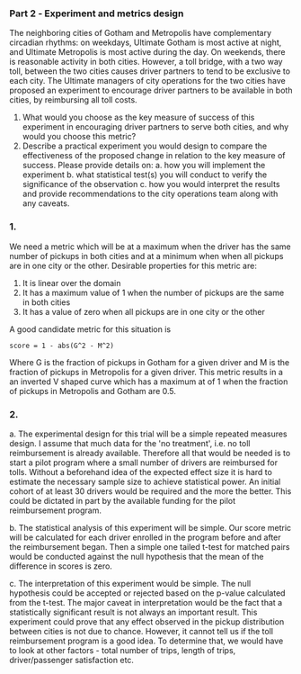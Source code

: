 ### Part 2 ‑ Experiment and metrics design

The neighboring cities of Gotham and Metropolis have complementary circadian rhythms: on
weekdays, Ultimate Gotham is most active at night, and Ultimate Metropolis is most active
during the day. On weekends, there is reasonable activity in both cities.
However, a toll bridge, with a two way toll, between the two cities causes driver partners to tend
to be exclusive to each city. The Ultimate managers of city operations for the two cities have
proposed an experiment to encourage driver partners to be available in both cities, by
reimbursing all toll costs.

1. What would you choose as the key measure of success of this experiment in
encouraging driver partners to serve both cities, and why would you choose this metric?
2. Describe a practical experiment you would design to compare the effectiveness of the
proposed change in relation to the key measure of success. Please provide details on:
a. how you will implement the experiment
b. what statistical test(s) you will conduct to verify the significance of the
observation
c. how you would interpret the results and provide recommendations to the city
operations team along with any caveats.

### 1.
We need a metric which will be at a maximum when the driver has the same number of pickups in both cities and at a minimum when when all pickups are in one city or the other. Desirable properties for this metric are:

1. It is linear over the domain
2. It has a maximum value of 1 when the number of pickups are the same in both cities
3. It has a value of zero when all pickups are in one city or the other

A good candidate metric for this situation is

    score = 1 - abs(G^2 - M^2)
    
Where G is the fraction of pickups in Gotham for a given driver and M is the fraction of pickups in Metropolis for a given driver. This metric results in a an inverted V shaped curve which has a maximum at of 1 when the fraction of pickups in Metropolis and Gotham are 0.5.

### 2.
a. The experimental design for this trial will be a simple repeated measures design. I assume that much data for the 'no treatment', i.e. no toll reimbursement is already available. Therefore all that would be needed is to start a pilot program where a small number of drivers are reimbursed for tolls. Without a beforehand idea of the expected effect size it is hard to estimate the necessary sample size to achieve statistical power. An initial cohort of at least 30 drivers would be required and the more the better. This could be dictated in part by the available funding for the pilot reimbursement program.

b. The statistical analysis of this experiment will be simple. Our score metric will be calculated for each driver enrolled in the program before and after the reimbursement began. Then a simple one tailed t-test for matched pairs would be conducted against the null hypothesis that the mean of the difference in scores is zero.

c. The interpretation of this experiment would be simple. The null hypothesis could be accepted or rejected based on the p-value calculated from the t-test. The major caveat in interpretation would be the fact that a statistically significant result is not always an important result. This experiment could prove that any effect observed in the pickup distribution between cities is not due to chance. However, it cannot tell us if the toll reimbursement program is a good idea. To determine that, we would have to look at other factors - total number of trips, length of trips, driver/passenger satisfaction etc.